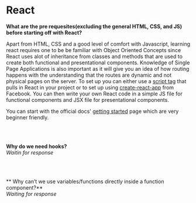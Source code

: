 # React

**What are the pre requesites(excluding the general HTML, CSS, and JS) before starting off with React?**

Apart from HTML, CSS and a good level of comfort with Javascript, learning react requires one to be be familiar with Object Oriented Concepts since React uses alot of inheritance from classes and methods that are used to create both functional and presentational components. Knowledge of Single Page Applications is also important as it will give you an idea of how routing happens with the understanding that the routes are dynamic and not physical pages on the server. To set up you can either use a [script tag](https://reactjs.org/docs/add-react-to-a-website.html) that pulls in React in your project or to set up using [create-react-app](https://github.com/facebook/create-react-app) from Facebook. You can then write your own React code in a simple JS file for functional components and JSX file for presentational components. 

You can start with the official docs' [getting started](https://reactjs.org/docs/getting-started.html) page which are very beginner friendly.

<br/><br/>

**Why do we need hooks?**   
_Waitin for response_

<br/><br/>

** Why can’t we use variables/functions directly inside a function component?**   
_Waiting for response_
